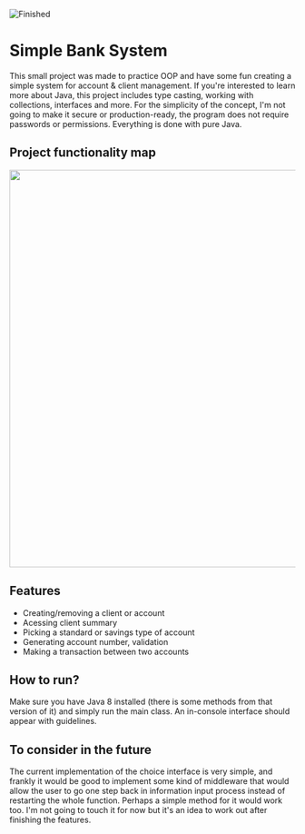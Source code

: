 ![Finished](https://i.imgur.com/CSXnOqV.png)
# Simple Bank System
This small project was made to practice OOP and have some fun creating a simple system for account & client management. If you're interested to learn more about Java, this project includes type casting, working with collections, interfaces and more. For the simplicity of the concept, I'm not going to make it secure or production-ready, the program does not require passwords or permissions. Everything is done with pure Java.

## Project functionality map
<img src="https://i.imgur.com/jBlGOhY.png" height="700">

## Features
- Creating/removing a client or account
- Acessing client summary
- Picking a standard or savings type of account
- Generating account number, validation
- Making a transaction between two accounts

## How to run?
Make sure you have Java 8 installed (there is some methods from that version of it) and simply run the main class. An in-console interface should appear with guidelines.

## To consider in the future
The current implementation of the choice interface is very simple, and frankly it would be good to implement some kind of middleware that would allow the user to go one step back in information input process instead of restarting the whole function. Perhaps a simple method for it would work too. I'm not going to touch it for now but it's an idea to work out after finishing the features.
